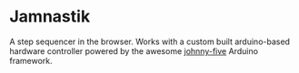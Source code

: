 Jamnastik
=========

A step sequencer in the browser. Works with a custom built arduino-based hardware controller powered by the awesome [johnny-five](https://github.com/rwaldron/johnny-five) Arduino framework.
